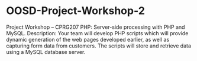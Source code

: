 # OOSD-Project-Workshop-2
Project Workshop – CPRG207 PHP: Server-side processing with PHP and MySQL.     Description: Your team will develop PHP scripts which will provide dynamic generation of the web pages developed earlier, as well as capturing form data from customers. The scripts will store and retrieve data using a MySQL database server.
